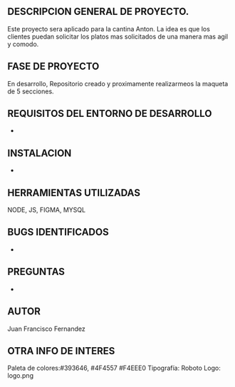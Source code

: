 ## DESCRIPCION GENERAL DE PROYECTO.
Este proyecto sera aplicado para la cantina Anton. La idea es que los clientes puedan solicitar los platos mas solicitados de una manera mas agil y comodo.

## FASE DE PROYECTO
En desarrollo, Repositorio creado y proximamente realizarmeos la maqueta de 5 secciones.

## REQUISITOS DEL ENTORNO DE DESARROLLO
-

## INSTALACION
-

## HERRAMIENTAS UTILIZADAS
NODE, JS, FIGMA, MYSQL

## BUGS IDENTIFICADOS 
-

## PREGUNTAS
-

## AUTOR
Juan Francisco Fernandez

## OTRA INFO DE INTERES
Paleta de colores:#393646, #4F4557 #F4EEE0
Tipografía: Roboto
Logo: logo.png